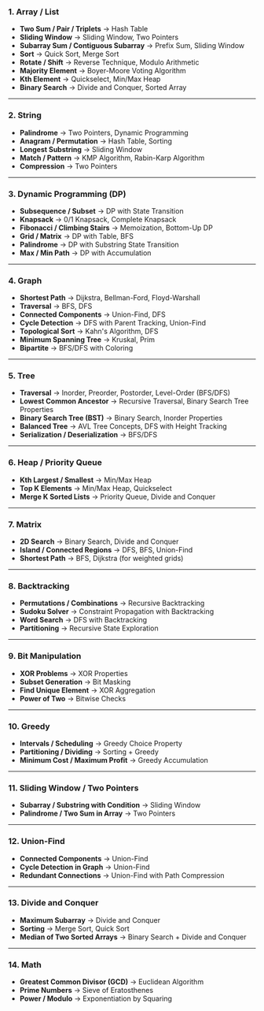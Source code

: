 
### 1. **Array / List** 

- **Two Sum / Pair / Triplets** → Hash Table
- **Sliding Window** → Sliding Window, Two Pointers
- **Subarray Sum / Contiguous Subarray** → Prefix Sum, Sliding Window
- **Sort** → Quick Sort, Merge Sort
- **Rotate / Shift** → Reverse Technique, Modulo Arithmetic
- **Majority Element** → Boyer-Moore Voting Algorithm
- **Kth Element** → Quickselect, Min/Max Heap
- **Binary Search** → Divide and Conquer, Sorted Array

---

### 2. **String**

- **Palindrome** → Two Pointers, Dynamic Programming
- **Anagram / Permutation** → Hash Table, Sorting
- **Longest Substring** → Sliding Window
- **Match / Pattern** → KMP Algorithm, Rabin-Karp Algorithm
- **Compression** → Two Pointers

---

### 3. **Dynamic Programming (DP)**

- **Subsequence / Subset** → DP with State Transition
- **Knapsack** → 0/1 Knapsack, Complete Knapsack
- **Fibonacci / Climbing Stairs** → Memoization, Bottom-Up DP
- **Grid / Matrix** → DP with Table, BFS
- **Palindrome** → DP with Substring State Transition
- **Max / Min Path** → DP with Accumulation

---

### 4. **Graph**

- **Shortest Path** → Dijkstra, Bellman-Ford, Floyd-Warshall
- **Traversal** → BFS, DFS
- **Connected Components** → Union-Find, DFS
- **Cycle Detection** → DFS with Parent Tracking, Union-Find
- **Topological Sort** → Kahn's Algorithm, DFS
- **Minimum Spanning Tree** → Kruskal, Prim
- **Bipartite** → BFS/DFS with Coloring

---

### 5. **Tree**

- **Traversal** → Inorder, Preorder, Postorder, Level-Order (BFS/DFS)
- **Lowest Common Ancestor** → Recursive Traversal, Binary Search Tree Properties
- **Binary Search Tree (BST)** → Binary Search, Inorder Properties
- **Balanced Tree** → AVL Tree Concepts, DFS with Height Tracking
- **Serialization / Deserialization** → BFS/DFS

---

### 6. **Heap / Priority Queue**

- **Kth Largest / Smallest** → Min/Max Heap
- **Top K Elements** → Min/Max Heap, Quickselect
- **Merge K Sorted Lists** → Priority Queue, Divide and Conquer

---

### 7. **Matrix**

- **2D Search** → Binary Search, Divide and Conquer
- **Island / Connected Regions** → DFS, BFS, Union-Find
- **Shortest Path** → BFS, Dijkstra (for weighted grids)

---

### 8. **Backtracking**

- **Permutations / Combinations** → Recursive Backtracking
- **Sudoku Solver** → Constraint Propagation with Backtracking
- **Word Search** → DFS with Backtracking
- **Partitioning** → Recursive State Exploration

---

### 9. **Bit Manipulation**

- **XOR Problems** → XOR Properties
- **Subset Generation** → Bit Masking
- **Find Unique Element** → XOR Aggregation
- **Power of Two** → Bitwise Checks

---

### 10. **Greedy**

- **Intervals / Scheduling** → Greedy Choice Property
- **Partitioning / Dividing** → Sorting + Greedy
- **Minimum Cost / Maximum Profit** → Greedy Accumulation

---

### 11. **Sliding Window / Two Pointers**

- **Subarray / Substring with Condition** → Sliding Window
- **Palindrome / Two Sum in Array** → Two Pointers

---

### 12. **Union-Find**

- **Connected Components** → Union-Find
- **Cycle Detection in Graph** → Union-Find
- **Redundant Connections** → Union-Find with Path Compression

---

### 13. **Divide and Conquer**

- **Maximum Subarray** → Divide and Conquer
- **Sorting** → Merge Sort, Quick Sort
- **Median of Two Sorted Arrays** → Binary Search + Divide and Conquer

---

### 14. **Math**

- **Greatest Common Divisor (GCD)** → Euclidean Algorithm
- **Prime Numbers** → Sieve of Eratosthenes
- **Power / Modulo** → Exponentiation by Squaring
